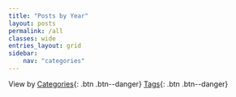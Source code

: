 ```yaml
---
title: "Posts by Year"
layout: posts
permalink: /all
classes: wide
entries_layout: grid
sidebar:
    nav: "categories"
---
```

View by
[Categories](/categories/){: .btn .btn--danger}
[Tags](/tags/){: .btn .btn--danger}
